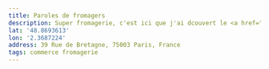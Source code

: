 ```yaml
---
title: Paroles de fromagers
description: Super fromagerie, c'est ici que j'ai dcouvert le <a href="https://fromages.timotheejulien.fr/petit-fiance-des-pyrenees.html">Petit fiancé des Pyrénées</a>. Cette fromagerie propose également des cours de caséologie et fait des raclettes !"
lat: '48.8693613'
lon: '2.3687224'
address: 39 Rue de Bretagne, 75003 Paris, France
tags: commerce fromagerie
---
```

